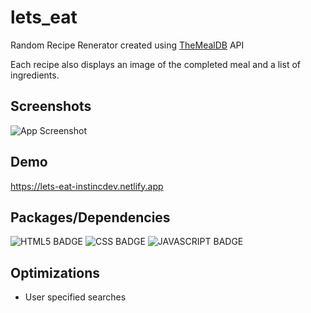 # lets_eat
Random Recipe Renerator created using [TheMealDB](themealdb.com) API

Each recipe also displays an image of the completed meal and a list of ingredients.

## Screenshots

![App Screenshot](https://via.placeholder.com/468x300?text=App+Screenshot+Here)


## Demo

https://lets-eat-instincdev.netlify.app


## Packages/Dependencies

![HTML5 BADGE](https://img.shields.io/static/v1?label=|&message=HTML5&color=03989E&style=plastic&logo=html5)  ![CSS BADGE](https://img.shields.io/static/v1?label=|&message=CSS3&color=03989e&style=plastic&logo=css3)  ![JAVASCRIPT BADGE](https://img.shields.io/static/v1?label=|&message=JAVASCRIPT&color=03989e&style=plastic&logo=javascript)


## Optimizations

- User specified searches
